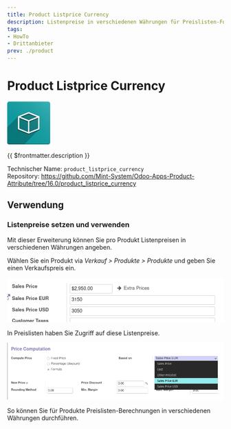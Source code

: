 ```yaml
---
title: Product Listprice Currency
description: Listenpreise in verschiedenen Währungen für Preislisten-Formeln.
tags:
- HowTo
- Drittanbieter
prev: ./product
---
```

# Product Listprice Currency
![icon_oms_box](attachments/icon_oms_box.png)

{{ $frontmatter.description }}

Technischer Name: `product_listprice_currency`\
Repository: <https://github.com/Mint-System/Odoo-Apps-Product-Attribute/tree/16.0/product_listprice_currency>

## Verwendung

### Listenpreise setzen und verwenden

Mit dieser Erweiterung können Sie pro Produkt Listenpreisen in verschiedenen Währungen angeben.

Wählen Sie ein Produkt via *Verkauf > Produkte > Produkte* und geben Sie einen Verkaufspreis ein.

![](attachments/Product%20Listprice%20Currency%20Set.png)

In Preislisten haben Sie Zugriff auf diese Listenpreise.

![](attachments/Product%20Listprice%20Currency%20Based%20on.png)

So können Sie für Produkte Preislisten-Berechnungen in verschiedenen Währungen durchführen.